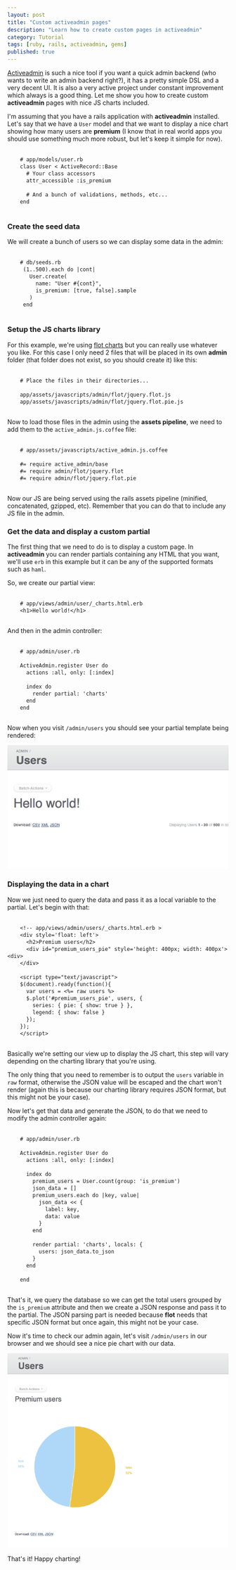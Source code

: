 ```yaml
---
layout: post
title: "Custom activeadmin pages"
description: "Learn how to create custom pages in activeadmin"
category: Tutorial
tags: [ruby, rails, activeadmin, gems]
published: true
---
```


[Activeadmin](http://activeadmin.info) is such a nice tool if you want
a quick admin backend (who wants to write an admin backend right?), it
has a pretty simple DSL and a very decent UI. It is also a very
active project under constant improvement which always is a good thing.
Let me show you how to create custom **activeadmin** pages with nice
JS charts included.

I'm assuming that you have a rails application with **activeadmin**
installed. Let's say that we have a `User` model and that we want to
display a nice chart showing how many users are **premium** (I know
that in real world apps you should use something much more robust,
but let's keep it simple for now).

<pre>
  <code class='language-ruby'>
    # app/models/user.rb
    class User < ActiveRecord::Base
      # Your class accessors
      attr_accessible :is_premium

      # And a bunch of validations, methods, etc...
    end
  </code>
</pre>

### Create the seed data
We will create a bunch of users so we can display some data in the admin:

<pre>
  <code class='language-ruby'>
    # db/seeds.rb
     (1..500).each do |cont|
       User.create(
         name: "User #{cont}",
         is_premium: [true, false].sample
       )
     end
  </code>
</pre>



### Setup the JS charts library
For this example, we're using [flot charts](http://www.flotcharts.org/)
but you can really use whatever you like. For this case I only need 2
files that will be placed in its own **admin** folder (that folder does
not exist, so you should create it) like this:

<pre>
  <code class='language-bash'>
    # Place the files in their directories...

    app/assets/javascripts/admin/flot/jquery.flot.js
    app/assets/javascripts/admin/flot/jquery.flot.pie.js
  </code>
</pre>

Now to load those files in the admin using the **assets
pipeline**, we need to add them to the `active_admin.js.coffee` file:

<pre>
  <code class='language-coffeescript'>
    # app/assets/javascripts/active_admin.js.coffee

    #= require active_admin/base
    #= require admin/flot/jquery.flot
    #= require admin/flot/jquery.flot.pie
  </code>
</pre>

Now our JS are being served using the rails assets pipeline (minified,
concatenated, gzipped, etc). Remember that you can do that to include
any JS file in the admin.

### Get the data and display a custom partial
The first thing that we need to do is to display a custom page. In
**activeadmin** you can render partials containing any HTML that you
want, we'll use `erb` in this example but it can be any of the supported
formats such as `haml`.

So, we create our partial view:

<pre>
  <code class='language-html'>
    # app/views/admin/user/_charts.html.erb
    &lt;h1&gt;Hello world!&lt;/h1&gt;
  </code>
</pre>

And then in the admin controller:

<pre>
  <code class='language-ruby'>
    # app/admin/user.rb

    ActiveAdmin.register User do
      actions :all, only: [:index]
    
      index do
        render partial: 'charts'
      end
    end
  </code>
</pre>

Now when you visit `/admin/users` you should see your partial template
being rendered:

![Hello world](/assets/posts/custom_active_admin_pages/hello_world.png)


### Displaying the data in a chart
Now we just need to query the data and pass it as a local variable
to the partial. Let's begin with that:

<pre>
  <code class='language-html'>
    &lt;!-- app/views/admin/users/_charts.html.erb &gt;
    &lt;div style='float: left'&gt;
      &lt;h2&gt;Premium users&lt;/h2&gt;
      &lt;div id="premium_users_pie" style='height: 400px; width: 400px'&gt;&lt;div&gt;
    &lt;/div&gt;
    
    &lt;script type="text/javascript"&gt;
    $(document).ready(function(){
      var users = &lt;%= raw users %&gt;
      $.plot('#premium_users_pie', users, {
        series: { pie: { show: true } },
        legend: { show: false }
      });
    });
    &lt;/script&gt;
  </code>
</pre>

Basically we're setting our view up to display the JS chart, this step
will vary depending on the charting library that you're using.

The only thing that you need to remember is to output the `users`
variable in `raw` format, otherwise the JSON value will be escaped and
the chart won't render (again this is because our charting library
requires JSON format, but this might not be your case).

Now let's get that data and generate the JSON, to do that we need to
modify the admin controller again:

<pre>
  <code class='language-ruby'>
    # app/admin/user.rb

    ActiveAdmin.register User do
      actions :all, only: [:index]
    
      index do
        premium_users = User.count(group: 'is_premium')
        json_data = []
        premium_users.each do |key, value|
          json_data << {
            label: key,
            data: value
          }
        end
    
        render partial: 'charts', locals: {
          users: json_data.to_json
        }
      end

    end
  </code>
</pre>

That's it, we query the database so we can get the total users grouped
by the `is_premium` attribute and then we create a JSON response and
pass it to the partial. The JSON parsing part is needed because **flot**
needs that specific JSON format but once again, this might not be your case.

Now it's time to check our admin again, let's visit `/admin/users` in
our browser and we should see a nice pie chart with our data.

![Pie chart](/assets/posts/custom_active_admin_pages/pie_chart.png)

That's it! Happy charting!
